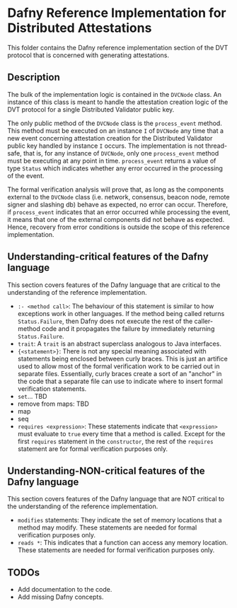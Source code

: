 # Dafny Reference Implementation for Distributed Attestations

This folder contains the Dafny reference implementation section of the DVT protocol that is concerned with generating attestations.

## Description

The bulk of the implementation logic is contained in the `DVCNode` class.
An instance of this class is meant to handle the attestation creation logic of the DVT protocol for a single Distributed Validator public key.

The only public method of the `DVCNode` class is the `process_event` method.
This method must be executed on an instance `I` of `DVCNode` any time that a new event concerning attestation creation for the Distributed Validator public key handled by instance `I` occurs.
The implementation is not thread-safe, that is, for any instance of `DVCNode`, only one `process_event` method must be executing at any point in time.
`process_event` returns a value of type `Status` which indicates whether any error occurred in the processing of the event.

The formal verification analysis will prove that, as long as the components external to the `DVCNode` class (i.e. network, consensus, beacon node, remote signer and slashing db) behave as expected, no error can occur.
Therefore, if `process_event` indicates that an error occurred while processing the event, it means that one of the external components did not behave as expected.
Hence, recovery from error conditions is outside the scope of this reference implementation.

[comment]: <> (Not very happy with this title)
## Understanding-critical features of the Dafny language

This section covers features of the Dafny language that are critical to the understanding of the reference implementation.

- `:- <method call>`: The behaviour of this statement is similar to how exceptions work in other languages. If the method being called returns `Status.Failure`, then Dafny does not execute the rest of the caller-method code and it propagates the failure by immediately returning `Status.Failure`.
- `trait`: A `trait` is an abstract superclass analogous to Java interfaces.
- `{<statement>}`: There is not any special meaning associated with statements being enclosed between curly braces. This is just an artifice used to allow most of the formal verification work to be carried out in separate files. Essentially, curly braces create a sort of an "anchor" in the code that a separate file can use to indicate where to insert formal verification statements.
- `set`... TBD
- remove from maps: TBD
- map
- seq
- `requires <expression>`: These statements indicate that `<expression>` must evaluate to `true` every time that a method is called. Except for the first `requires` statement in the `constructor`, the rest of the `requires` statement are for formal verification purposes only.

## Understanding-NON-critical features of the Dafny language

This section covers features of the Dafny language that are NOT critical to the understanding of the reference implementation.

- `modifies` statements: They indicate the set of memory locations that a method may modify. These statements are needed for formal verification purposes only.
- `reads *`: This indicates that a function can access any memory location. These statements are needed for formal verification purposes only.

## TODOs

- Add documentation to the code.
- Add missing Dafny concepts.

